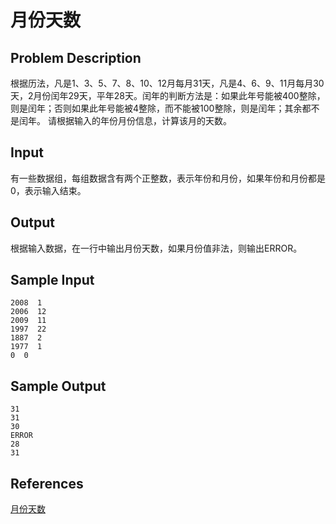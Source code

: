 # 月份天数

## Problem Description

根据历法，凡是1、3、5、7、8、10、12月每月31天，凡是4、6、9、11月每月30天，2月份闰年29天，平年28天。闰年的判断方法是：如果此年号能被400整除，则是闰年；否则如果此年号能被4整除，而不能被100整除，则是闰年；其余都不是闰年。
请根据输入的年份月份信息，计算该月的天数。

## Input

有一些数据组，每组数据含有两个正整数，表示年份和月份，如果年份和月份都是0，表示输入结束。

## Output

根据输入数据，在一行中输出月份天数，如果月份值非法，则输出ERROR。

## Sample Input

```
2008  1
2006  12
2009  11
1997  22
1887  2
1977  1
0  0
```

## Sample Output

```
31
31
30
ERROR
28
31
```

## References

[月份天数](http://cpp.zjut.edu.cn/ShowProblem.aspx?ShowID=1890)
